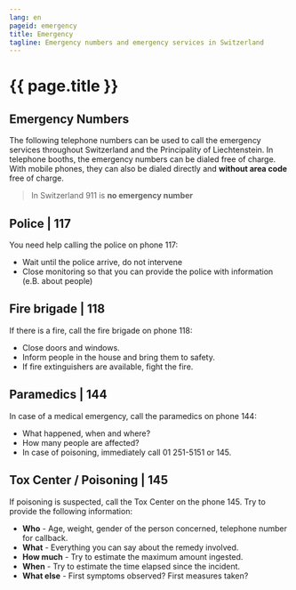 ```yaml
---
lang: en
pageid: emergency
title: Emergency
tagline: Emergency numbers and emergency services in Switzerland
---
```

# {{ page.title }}

## Emergency Numbers
The following telephone numbers can be used to call the emergency services throughout Switzerland and the Principality of Liechtenstein. 
In telephone booths, the emergency numbers can be dialed free of charge. 
With mobile phones, they can also be dialed directly and **without area code** free of charge.

> In Switzerland 911 is **no emergency number**

## Police | 117
You need help calling the police on phone 117: 
- Wait until the police arrive, do not intervene 
- Close monitoring so that you can provide the police with information (e.B. about people)

## Fire brigade | 118
If there is a fire, call the fire brigade on phone 118: 
- Close doors and windows. 
- Inform people in the house and bring them to safety. 
- If fire extinguishers are available, fight the fire.

## Paramedics | 144
In case of a medical emergency, call the paramedics on phone 144: 
- What happened, when and where? 
- How many people are affected? 
- In case of poisoning, immediately call 01 251-5151 or 145.


## Tox Center / Poisoning | 145
If poisoning is suspected, call the Tox Center on the phone 145. 
Try to provide the following information: 
- **Who** - Age, weight, gender of the person concerned, telephone number for callback. 
- **What** - Everything you can say about the remedy involved. 
- **How much** - Try to estimate the maximum amount ingested. 
- **When** - Try to estimate the time elapsed since the incident. 
- **What else** - First symptoms observed? First measures taken?